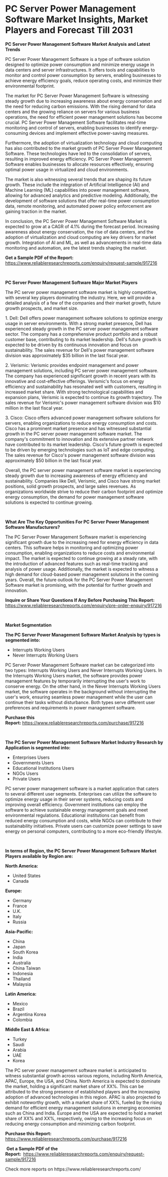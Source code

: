 <p><h1>PC Server Power Management Software Market Insights, Market Players and Forecast Till 2031</h1></p><p><strong>PC Server Power Management Software Market Analysis and Latest Trends</strong></p>
<p><p>PC Server Power Management Software is a type of software solution designed to optimize power consumption and minimize energy usage in data centers and server infrastructures. It offers tools and capabilities to monitor and control power consumption by servers, enabling businesses to achieve energy efficiency goals, reduce operating costs, and minimize their environmental footprint.</p><p>The market for PC Server Power Management Software is witnessing steady growth due to increasing awareness about energy conservation and the need for reducing carbon emissions. With the rising demand for data centers and the growing reliance on servers for various business operations, the need for efficient power management solutions has become crucial. PC Server Power Management Software facilitates real-time monitoring and control of servers, enabling businesses to identify energy-consuming devices and implement effective power-saving measures.</p><p>Furthermore, the adoption of virtualization technology and cloud computing has also contributed to the market growth of PC Server Power Management Software. These technologies have led to the consolidation of servers, resulting in improved energy efficiency. PC Server Power Management Software enables businesses to allocate resources effectively, ensuring optimal power usage in virtualized and cloud environments.</p><p>The market is also witnessing several trends that are shaping its future growth. These include the integration of Artificial Intelligence (AI) and Machine Learning (ML) capabilities into power management software, allowing for advanced analytics and predictive modeling. Additionally, the development of software solutions that offer real-time power consumption data, remote monitoring, and automated power policy enforcement are gaining traction in the market.</p><p>In conclusion, the PC Server Power Management Software Market is expected to grow at a CAGR of 4.1% during the forecast period. Increasing awareness about energy conservation, the rise of data centers, and the adoption of virtualization and cloud computing are key drivers for market growth. Integration of AI and ML, as well as advancements in real-time data monitoring and automation, are the latest trends shaping the market.</p></p>
<p><strong>Get a Sample PDF of the Report:&nbsp;</strong> <a href="https://www.reliableresearchreports.com/enquiry/request-sample/917216">https://www.reliableresearchreports.com/enquiry/request-sample/917216</a></p>
<p>&nbsp;</p>
<p><strong>PC Server Power Management Software Major Market Players</strong></p>
<p><p>The PC server power management software market is highly competitive, with several key players dominating the industry. Here, we will provide a detailed analysis of a few of the companies and their market growth, future growth prospects, and market size.</p><p>1. Dell: Dell offers power management software solutions to optimize energy usage in server environments. With a strong market presence, Dell has experienced steady growth in the PC server power management software sector. The company has a comprehensive product portfolio and a robust customer base, contributing to its market leadership. Dell's future growth is expected to be driven by its continuous innovation and focus on sustainability. The sales revenue for Dell's power management software division was approximately $35 billion in the last fiscal year.</p><p>2. Verismic: Verismic provides endpoint management and power management solutions, including PC server power management software. The company has experienced significant growth in recent years with its innovative and cost-effective offerings. Verismic's focus on energy efficiency and sustainability has resonated well with customers, resulting in increased market share. With strong technological capabilities and expansion plans, Verismic is expected to continue its growth trajectory. The sales revenue for Verismic's power management software division was $10 million in the last fiscal year.</p><p>3. Cisco: Cisco offers advanced power management software solutions for servers, enabling organizations to reduce energy consumption and costs. Cisco has a prominent market presence and has witnessed substantial growth in the PC server power management software market. The company's commitment to innovation and its extensive partner network have contributed to its market leadership. Cisco's future growth is expected to be driven by emerging technologies such as IoT and edge computing. The sales revenue for Cisco's power management software division was approximately $50 billion in the last fiscal year.</p><p>Overall, the PC server power management software market is experiencing steady growth due to increasing awareness of energy efficiency and sustainability. Companies like Dell, Verismic, and Cisco have strong market positions, solid growth prospects, and large sales revenues. As organizations worldwide strive to reduce their carbon footprint and optimize energy consumption, the demand for power management software solutions is expected to continue growing.</p></p>
<p>&nbsp;</p>
<p><strong>What Are The Key Opportunities For PC Server Power Management Software Manufacturers?</strong></p>
<p><p>The PC Server Power Management Software market is experiencing significant growth due to the increasing need for energy efficiency in data centers. This software helps in monitoring and optimizing power consumption, enabling organizations to reduce costs and environmental impact. The market is expected to continue growing at a steady rate, with the introduction of advanced features such as real-time tracking and analysis of power usage. Additionally, the market is expected to witness a high demand for cloud-based power management solutions in the coming years. Overall, the future outlook for the PC Server Power Management Software market is promising, with the potential for further growth and innovation.</p></p>
<p><strong>Inquire or Share Your Questions If Any Before Purchasing This Report:</strong> <a href="https://www.reliableresearchreports.com/enquiry/pre-order-enquiry/917216">https://www.reliableresearchreports.com/enquiry/pre-order-enquiry/917216</a></p>
<p>&nbsp;</p>
<p><strong>Market Segmentation</strong></p>
<p><strong>The PC Server Power Management Software Market Analysis by types is segmented into:</strong></p>
<p><ul><li>Interrupts Working Users</li><li>Never Interrupts Working Users</li></ul></p>
<p><p>PC Server Power Management Software market can be categorized into two types: Interrupts Working Users and Never Interrupts Working Users. In the Interrupts Working Users market, the software provides power management features by temporarily interrupting the user's work to conserve energy. On the other hand, in the Never Interrupts Working Users market, the software operates in the background without interrupting the user's work, ensuring seamless power management while the user can continue their tasks without disturbance. Both types serve different user preferences and requirements in power management software.</p></p>
<p><strong>Purchase this Report:&nbsp;</strong><a href="https://www.reliableresearchreports.com/purchase/917216">https://www.reliableresearchreports.com/purchase/917216</a></p>
<p>&nbsp;</p>
<p><strong>The PC Server Power Management Software Market Industry Research by Application is segmented into:</strong></p>
<p><ul><li>Enterprises Users</li><li>Governments Users</li><li>Educational Institutions Users</li><li>NGOs Users</li><li>Private Users</li></ul></p>
<p><p>PC server power management software is a market application that caters to several different user segments. Enterprises can utilize the software to optimize energy usage in their server systems, reducing costs and improving overall efficiency. Government institutions can employ the software to achieve sustainable energy management goals and meet environmental regulations. Educational institutions can benefit from reduced energy consumption and costs, while NGOs can contribute to their sustainability initiatives. Private users can customize power settings to save energy on personal computers, contributing to a more eco-friendly lifestyle.</p></p>
<p>&nbsp;</p>
<p><strong>In terms of Region, the PC Server Power Management Software Market Players available by Region are:</strong></p>
<p>
    <p> <strong> North America: </strong>
        <ul>
            <li>United States</li>
            <li>Canada</li>
        </ul>
        </p> 
    <p> <strong> Europe: </strong>
        <ul>
            <li>Germany</li>
            <li>France</li>
            <li>U.K.</li>
            <li>Italy</li>
            <li>Russia</li>
        </ul>
        </p> 
    <p> <strong> Asia-Pacific: </strong>
        <ul>
            <li>China</li>
            <li>Japan</li>
            <li>South Korea</li>
            <li>India</li>
            <li>Australia</li>
            <li>China Taiwan</li>
            <li>Indonesia</li>
            <li>Thailand</li>
            <li>Malaysia</li>
        </ul>
        </p> 
    <p> <strong> Latin America: </strong>
        <ul>
            <li>Mexico</li>
            <li>Brazil</li>
            <li>Argentina Korea</li>
            <li>Colombia</li>
        </ul>
        </p> 
    <p> <strong> Middle East & Africa: </strong>
        <ul>
            <li>Turkey</li>
            <li>Saudi</li>
            <li>Arabia</li>
            <li>UAE</li>
            <li>Korea</li>
        </ul>
    </p>
    </p>
<p><p>The PC server power management software market is anticipated to witness substantial growth across various regions, including North America, APAC, Europe, the USA, and China. North America is expected to dominate the market, holding a significant market share of XX%. This can be attributed to the strong presence of established players and the increasing adoption of advanced technologies in this region. APAC is also projected to exhibit noteworthy growth, with a market share of XX%, fueled by the rising demand for efficient energy management solutions in emerging economies such as China and India. Europe and the USA are expected to hold a market share of XX% and XX%, respectively, owing to the increasing focus on reducing energy consumption and minimizing carbon footprint.</p></p>
<p><strong>Purchase this Report: </strong><a href="https://www.reliableresearchreports.com/purchase/917216">https://www.reliableresearchreports.com/purchase/917216</a></p>
<p>&nbsp;<strong>Get a Sample PDF of the Report:&nbsp;&nbsp;</strong><a href="https://www.reliableresearchreports.com/enquiry/request-sample/917216">https://www.reliableresearchreports.com/enquiry/request-sample/917216</a></p>
<p><strong></strong></p>
<p>Check more reports on https://www.reliableresearchreports.com/</p>